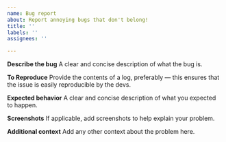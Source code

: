 ```yaml
---
name: Bug report
about: Report annoying bugs that don't belong!
title: ''
labels: ''
assignees: ''

---
```


**Describe the bug**
A clear and concise description of what the bug is.

**To Reproduce**
Provide the contents of a log, preferably — this ensures that the issue is easily reproducible by the devs.

**Expected behavior**
A clear and concise description of what you expected to happen.

**Screenshots**
If applicable, add screenshots to help explain your problem.

**Additional context**
Add any other context about the problem here.
